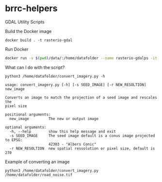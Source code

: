 # brrc-helpers
GDAL Utility Scripts


Build the Docker image
```
docker build . -t rasterio-gdal
```


Run Docker
```bash
docker run -v $(pwd)/data/:/home/datafolder --name rasterio-gdalps -it --rm rasterio-gdal /bin/bash
```


What can I do with the script?
```Shell
python3 /home/datafolder/convert_imagery.py -h
```

```Shell
usage: convert_imagery.py [-h] [-s SEED_IMAGE] [-r NEW_RESOLTION] new_image

Converts an image to match the projection of a seed image and rescales the
pixel size

positional arguments:
  new_image         The new or output image

optional arguments:
  -h, --help        show this help message and exit
  -s SEED_IMAGE     The seed image default is a conus image projected to EPSG:
                    42303 - "Albers Conic"
  -r NEW_RESOLTION  new spatial ressolution or pixel size, default is 270
```



Example of converting an image
```Shell
python3 /home/datafolder/convert_imagery.py /home/datafolder/road_noise.tif
```
